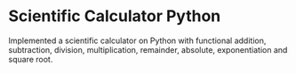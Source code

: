# Scientific Calculator Python
Implemented a scientific calculator on Python with functional addition, subtraction, division, multiplication, remainder, absolute, exponentiation and square root.


